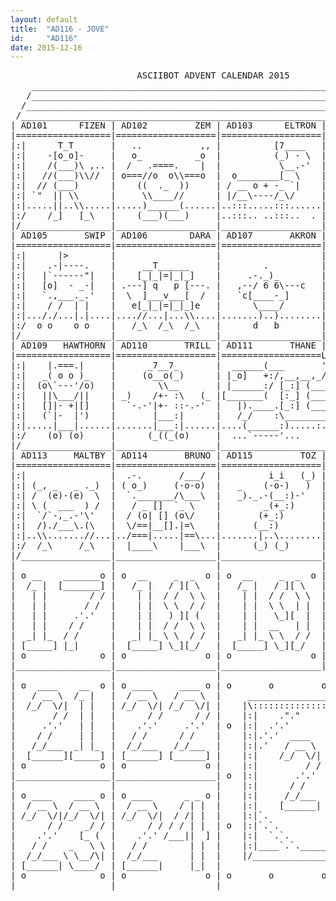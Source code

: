 ```yaml
---
layout: default
title:  "AD116 - JOVE"
id:     "AD116"
date: 2015-12-16
---
```

<pre>
                        ASCIIBOT ADVENT CALENDAR 2015                           
    ________________________________________________________________________    
   /________________________________________________________________________\   
  /__________________________________________________________________________\  
 /____________________________________________________________________________\ 
| AD101      FIZEN | AD102         ZEM | AD103      ELTRON | AD104        NEUF |
|==================|===================|===================|===================|
|:|      T_T       |   ..           ,, |          [7____   |       _   _  .  |:|
|:|    -[o_o]-     |   o_          _o  |          (_) - \  | .-.   .'-'.  `. |:|
|:|    /(___)\ ,.. |  /   .====.    |  |           \__.-'  |    ) ( p q )   )|:|
|:|   //(___)\\//  | o===//o  o\\===o  |  o________[_ \    |   (   ) - (   / |:|
|:|  // (___)      |    ((  ._  ))     | / __ o + -_ `|    |    `-)\___/(-'  |:|
|:| `"  || \\      |     \\____//      | |/__\----/_\/     |     / |#  | \   |:|
|:|.....||..\\.....|.....)______(......|..:::.....:::......|....(`.\___/,')..|:|
|:/    /_]   [_\   |    (___)(___)     |..:::.. ..:::..  . |     /__) (__\   \:|
|/_________________|___________________|___________________|__________________\|
| AD105       SWIP | AD106        DARA | AD107       AKRON | AD108    CLAXTOID |
|==================|===================|===================|===================|
|:|      |>        |                   |                   |      __L_       |:|
|:|    .-|----.    |     __T______     |        .          |     [b_b ]      |:|
|:|   |`------"|   |    [_|_|=|_|_]    |     .-._)_        |       )(  ,-.   |:|
|:|   [o]  - _-|   | .---] q   p [---. |   ,--/ 6 6\---c   | o   ./ +\'   o  |:|
|:|   `.,___._.'   |  \  ]___v___[  /  |   `c[____-_]      |  `-' \__/       |:|
|:|    / /  | |    |   e[_|_|=|_|_]e   |      \____/       |      //\\       |:|
|:|..././...|.|....|....//...|...\\....|.......)..)........|....._\\.\\_.....|:|
|:/  o o    o o    |   /_\  /_\  /_\   |      d   b        |    /_o/ \o_\    \:|
|/_________________|___________________|___________________|__________________\|
| AD109   HAWTHORN | AD110       TRILL | AD111       THANE | AD112     FLITHER |
|==================|===================|===================L===================|
|:|    |.===.|     |      _7__7_       |  ______(___       '_,__,__,__,__,__,|:|
|:|   _( o o )_    |     (o__o(_)      | |_o]   +:/,__,__,_/  .---Y-Y--.  o/ |:|
|:|  (o\`---'/o)   |        \\__       | |______:/ [_:] (___o || (ovo) ||o/_ |:|
|:|   ||\___/||    | _)    /+- :\   (_ |[_______(  [:_] (___o ||-()_()-|| o/ |:|
|:|   []|- +|[]    |  `-.-'|+- ::-.-'  |   |).____.[_:] (___o |/__"_"__\|o/  |:|
|:|   (`|-  |')    |       |___:|      |   /_/    :\____________/    :\__(   |:|
|:|.....|___|......|.......|___:|......|....(______:).....:....(______:).....|:|
|:/    (o) (o)     |      (_((_(o)     |  ...`-----'...      ...`-----'...   \:|
|/_________________|___________________|______________________________________\|
| AD113     MALTBY | AD114       BRUNO | AD115         TOZ | AD116      JOVE |:|
|==================|===================|===================|=================|:|
|:|                |  .-.       /___/  |         i_i   (_) |      .___.      |:|
|:| (_, _   _ ._)  | ( o_)     (-o-o)  |   _    (-o-)   )  |    Y_/-_-\_Y    |:|
|:| /  (e)-(e)  \  |  `._______/\___\  |   _)._.-(__:)-'   |    ._\___/_.    |:|
|:| \ (  ___  ) /  |   / _ []  `_ \    |        _(+_:)     |     /)`+'(\     |:|
|:|  `/`-,_.-'\'   |  / (o| [] (o\/    |       (+_:)       |   _//|x==|\\_   |:|
|:|  /)./___\.(\   |  \/==|__[].|=\    |      (__:)        |   // /|_|\ \\   |:|
|:|..\\.......//...|../===|.....|==\...|.......|..\........|...../_/ \_\.....|:|
|:/  /_\     /_\   |  |____\    |___\  |      (_) (_)      |    /_|   |_\    \:|
|/_________________|___________________|___________________|__________________\|
|                  |                   |                   |                   |
| o __    _______o | o  __     _  _  o | o  __     _  _  o | o ____     _  _ o |
|  /_ |  [_______] |   /_ |   / ][ \   |   /_ |   / ][ \   |  / __ \   / ][ \  |
|   | |        / / |    | |  / /  \ \  |    | |  / /  \ \  | /_/  \/| / /  \ \ |
|   | |       / /  |    | |  \ \  / /  |    | |  \ \  | |  |      / / | |  | | |
|   | |     .'.'   |    | |   ) ][ (   |    | |   \_][  |  |    .'.'  | |  | | |
|   | |    / /     |    | |  / /  \ \  |    | |  __   | |  |   / /    | |  | | |
|  _| |_  / /      |   _| |_ \ \  / /  |   _| |_ \ \  / /  |  /_/___  \ \  / | |
| [_____] |_|      |  [_____] \_][_/   |  [_____] \_][_/   | [______]  \_][_/  |
| o              o | o               o | o               o | o               o |
|__________________|___________________|___________________|___________________|
|                  |                   |                                       |
| o  ____    __  o | o ____     ____ o | o       o         o         o       o |
|   / __ \  /_ |   |  / __ \   / __ \  |     _____________________________     |
|  /_/  \/|  | |   | /_/  \/| /_/  \/| |    |\:::::::::::::::::::::::::::/|    |
|       / /  | |   |      / /      / / |    |:|    ."."          ".".   | |    |
|     .'.'   | |   |    .'.'     .'.'  | o  |:|  .'.'              `.`. | |  o |
|    / /     | |   |   / /      / /    |    |:|.'.'  ____     ______ `.`| |    |
|   /_/___  _| |_  |  /_/___   /_/___  |    |:|.'   / __ \   |  ____]  `| |    |
|  [______][_____] | [______] [______] |    |:|    /_/  \/|  |_|        | |    |
| o              o | o               o |    |:|         / /  | |___     | |    |
|__________________|___________________| o  |:|       .'.'   |____ \    | |  o |
|                  |                   |    |:|      / /      _   \ \   | |    |
| o ____    ____ o | o ____      _ _ o |    |:|     /_/___   \ \__/\|   | |    |
|  / __ \  / __ \  |  / __ \    / | |  |    |:|    [______|   \____/    | |    |
| /_/  \/|/_/  \/| | /_/  \/|  / /| |  |    |:|`.                     .'| |    |
|      / /    _/ / |      / / / / | |  | o  |:|`.`.                 .'.'| |  o |
|    .'.'    [_ (  |    .'.' /___||  ] |    |:|  `.`.             .'.'  | |    |
|   / /    _   \ \ |   / /        | |  |    |:|____`.`._________.'.'____| |    |
|  /_/___ \ \__/\| |  /_/___      | |  |    |/___________________________\|    |
| [______| \____/  | [______|     |_|  |                                       |
| o              o | o               o | o       o         o         o       o |
|__________________|___________________|_______________________________________|
</pre>